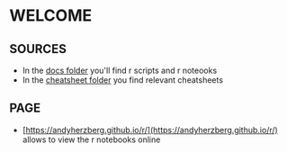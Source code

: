 # WELCOME

## SOURCES
* In the [docs folder](https://github.com/andyherzberg/r/tree/master/docs) you'll find r scripts and r noteooks
* In the [cheatsheet folder](https://github.com/andyherzberg/r/tree/master/cheatsheet) you find relevant cheatsheets

## PAGE
* [https://andyherzberg.github.io/r/](https://andyherzberg.github.io/r/) allows to view the r notebooks online
